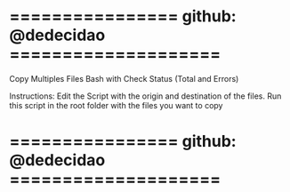 # ================ github: @dedecidao ==================== #
Copy Multiples Files Bash with Check Status (Total and Errors)

Instructions: 
Edit the Script with the origin and destination of the files.
Run this script in the root folder with the files you want to copy
# ================ github: @dedecidao ==================== #